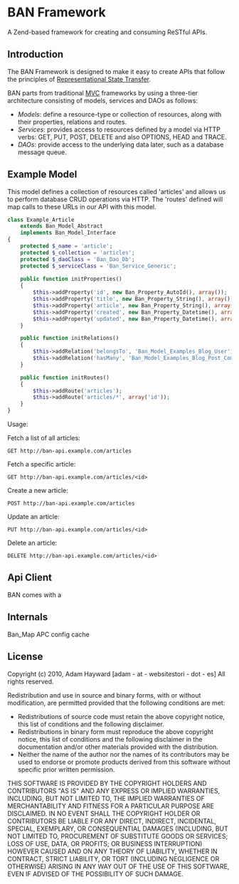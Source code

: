 BAN Framework
=============

A Zend-based framework for creating and consuming ReSTful APIs.

Introduction
------------

The BAN Framework is designed to make it easy to create APIs that follow the
principles of [Representational State Transfer](http://en.wikipedia.org/wiki/Representational_State_Transfer).

BAN parts from traditional [MVC](http://en.wikipedia.org/wiki/Architectural_pattern_%28computer_science%29)
frameworks by using a three-tier architecture consisting of models, services and DAOs as follows:

* *Models*: define a resource-type or collection of resources, along with their properties, relations and routes.
* *Services*: provides access to resources defined by a model via HTTP verbs: GET, PUT, POST, DELETE and also OPTIONS, HEAD and TRACE.
* *DAOs*: provide access to the underlying data later, such as a database message queue.

Example Model
-------------

This model defines a collection of resources called 'articles' and allows us to perform
database CRUD operations via HTTP. The 'routes' defined will map calls to these URLs in
our API with this model.

```php
class Example_Article
    extends Ban_Model_Abstract
    implements Ban_Model_Interface
{
    protected $_name = 'article';
    protected $_collection = 'articles';
    protected $_daoClass = 'Ban_Dao_Db';
    protected $_serviceClass = 'Ban_Service_Generic';
    
    public function initProperties()
    {
        $this->addProperty('id', new Ban_Property_AutoId(), array());
        $this->addProperty('title', new Ban_Property_String(), array());
        $this->addProperty('article', new Ban_Property_String(), array());
        $this->addProperty('created', new Ban_Property_Datetime(), array());
        $this->addProperty('updated', new Ban_Property_Datetime(), array());
    }

    public function initRelations()
    {
        $this->addRelation('belongsTo', 'Ban_Model_Examples_Blog_User');
		$this->addRelation('hasMany', 'Ban_Model_Examples_Blog_Post_Comment');
    }

    public function initRoutes()
    {
        $this->addRoute('articles');
        $this->addRoute('articles/*', array('id'));
    }
}
```

Usage:

Fetch a list of all articles:

    GET http://ban-api.example.com/articles

Fetch a specific article:

    GET http://ban-api.example.com/articles/<id>

Create a new article:

    POST http://ban-api.example.com/articles

Update an article:
    
    PUT http://ban-api.example.com/articles/<id>

Delete an article:
    
    DELETE http://ban-api.example.com/articles/<id>


Api Client
----------

BAN comes with a

Internals
---------
Ban_Map
APC config cache


License
-------

Copyright (c) 2010, Adam Hayward [adam - at - websitestori - dot - es]
All rights reserved.

Redistribution and use in source and binary forms, with or 
without modification, are permitted provided that the following 
conditions are met:

* Redistributions of source code must retain the above copyright 
  notice, this list of conditions and the following disclaimer.
* Redistributions in binary form must reproduce the above copyright 
  notice, this list of conditions and the following disclaimer in the 
  documentation and/or other materials provided with the distribution.
* Neither the name of the author nor the names of its contributors 
  may be used to endorse or promote products derived from this 
  software without specific prior written permission.

THIS SOFTWARE IS PROVIDED BY THE COPYRIGHT HOLDERS AND CONTRIBUTORS "AS 
IS" AND ANY EXPRESS OR IMPLIED WARRANTIES, INCLUDING, BUT NOT LIMITED 
TO, THE IMPLIED WARRANTIES OF MERCHANTABILITY AND FITNESS FOR A 
PARTICULAR PURPOSE ARE DISCLAIMED. IN NO EVENT SHALL THE COPYRIGHT 
HOLDER OR CONTRIBUTORS BE LIABLE FOR ANY DIRECT, INDIRECT, INCIDENTAL, 
SPECIAL, EXEMPLARY, OR CONSEQUENTIAL DAMAGES (INCLUDING, BUT NOT 
LIMITED TO, PROCUREMENT OF SUBSTITUTE GOODS OR SERVICES; LOSS OF USE, 
DATA, OR PROFITS; OR BUSINESS INTERRUPTION) HOWEVER CAUSED AND ON ANY 
THEORY OF LIABILITY, WHETHER IN CONTRACT, STRICT LIABILITY, OR TORT 
(INCLUDING NEGLIGENCE OR OTHERWISE) ARISING IN ANY WAY OUT OF THE USE 
OF THIS SOFTWARE, EVEN IF ADVISED OF THE POSSIBILITY OF SUCH DAMAGE.

